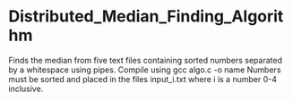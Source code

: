 # Distributed_Median_Finding_Algorithm
Finds the median from five text files containing sorted numbers separated by a whitespace using pipes.
Compile using gcc algo.c -o name
Numbers must be sorted and placed in the files input_i.txt where i is a number 0-4 inclusive.
